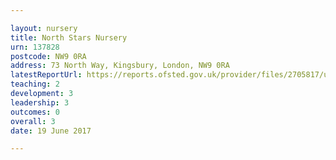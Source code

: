 ```yaml
---

layout: nursery
title: North Stars Nursery
urn: 137828
postcode: NW9 0RA
address: 73 North Way, Kingsbury, London, NW9 0RA
latestReportUrl: https://reports.ofsted.gov.uk/provider/files/2705817/urn/137828.pdf
teaching: 2
development: 3
leadership: 3
outcomes: 0
overall: 3
date: 19 June 2017

---
```

